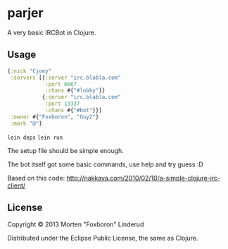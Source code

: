 # parjer

A very basic IRCBot in Clojure.

## Usage

```clojure
{:nick "Cjoey"
 :servers [{:server "irc.blabla.com"
            :port 6667
            :chans #{"#lobby"}}
           {:server "irc.blabla.com"
            :port 13337
            :chans #{"#bot"}}]
 :owner #{"Foxboron", "Guy2"}
 :mark "@"}
```
`lein deps`
`lein run`

The setup file should be simple enough.  

The bot itself got some basic commands, use help and try guess :D  

Based on this code:
http://nakkaya.com/2010/02/10/a-simple-clojure-irc-client/

## License

Copyright © 2013 Morten "Foxboron" Linderud

Distributed under the Eclipse Public License, the same as Clojure.
